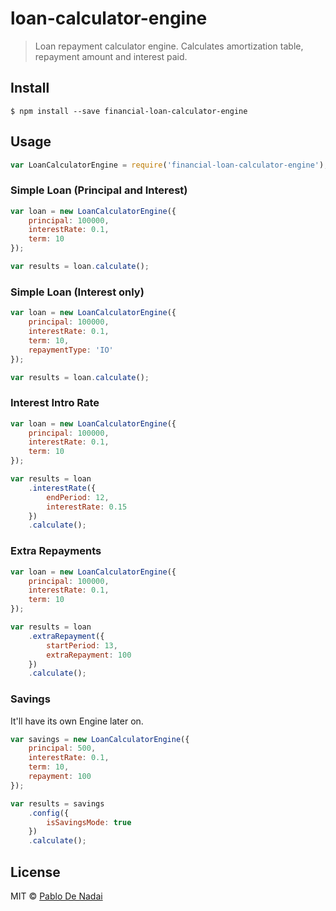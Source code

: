 # loan-calculator-engine

> Loan repayment calculator engine. Calculates amortization table, repayment amount and interest paid.

## Install

```
$ npm install --save financial-loan-calculator-engine
```

## Usage

```javascript
var LoanCalculatorEngine = require('financial-loan-calculator-engine');
```

### Simple Loan (Principal and Interest)

```javascript
var loan = new LoanCalculatorEngine({
	principal: 100000,
	interestRate: 0.1,
	term: 10
});

var results = loan.calculate();
```

### Simple Loan (Interest only)

```javascript
var loan = new LoanCalculatorEngine({
	principal: 100000,
	interestRate: 0.1,
	term: 10,
	repaymentType: 'IO'
});

var results = loan.calculate();
```

### Interest Intro Rate

```javascript
var loan = new LoanCalculatorEngine({
	principal: 100000,
	interestRate: 0.1,
	term: 10
});

var results = loan
	.interestRate({
		endPeriod: 12,
		interestRate: 0.15
	})
	.calculate(); 
```

### Extra Repayments

```javascript
var loan = new LoanCalculatorEngine({
	principal: 100000,
	interestRate: 0.1,
	term: 10
});

var results = loan
	.extraRepayment({
		startPeriod: 13,
		extraRepayment: 100
	})
	.calculate();
```

### Savings
It'll have its own Engine later on.

```javascript
var savings = new LoanCalculatorEngine({
	principal: 500,
	interestRate: 0.1,
	term: 10,
	repayment: 100
});

var results = savings
	.config({
		isSavingsMode: true
	})
	.calculate();
```

## License

MIT © [Pablo De Nadai](http://pablodenadai.com)
